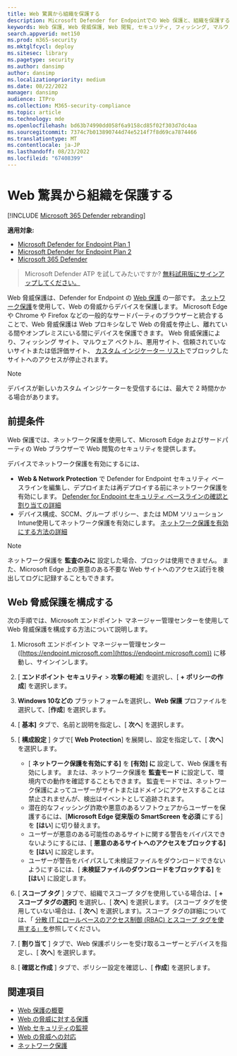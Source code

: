 ```yaml
---
title: Web 驚異から組織を保護する
description: Microsoft Defender for Endpointでの Web 保護と、組織を保護する方法について説明します。
keywords: Web 保護, Web 脅威保護, Web 閲覧, セキュリティ, フィッシング, マルウェア, エクスプロイト, Web サイト, ネットワーク保護, Edge, Internet Explorer, Chrome, Firefox, Web ブラウザー
search.appverid: met150
ms.prod: m365-security
ms.mktglfcycl: deploy
ms.sitesec: library
ms.pagetype: security
ms.author: dansimp
author: dansimp
ms.localizationpriority: medium
ms.date: 08/22/2022
manager: dansimp
audience: ITPro
ms.collection: M365-security-compliance
ms.topic: article
ms.technology: mde
ms.openlocfilehash: bd63b74990dd058f6a9158cd85f02f303d7dc4aa
ms.sourcegitcommit: 7374c7b013890744d74e5214f7f8d69ca7874466
ms.translationtype: MT
ms.contentlocale: ja-JP
ms.lasthandoff: 08/23/2022
ms.locfileid: "67408399"
---
```

# <a name="protect-your-organization-against-web-threats"></a>Web 驚異から組織を保護する

[!INCLUDE [Microsoft 365 Defender rebranding](../../includes/microsoft-defender.md)]

**適用対象:**
- [Microsoft Defender for Endpoint Plan 1](https://go.microsoft.com/fwlink/p/?linkid=2154037)
- [Microsoft Defender for Endpoint Plan 2](https://go.microsoft.com/fwlink/p/?linkid=2154037)
- [Microsoft 365 Defender](https://go.microsoft.com/fwlink/?linkid=2118804)

> Microsoft Defender ATP を試してみたいですか? [無料試用版にサインアップしてください。](https://signup.microsoft.com/create-account/signup?products=7f379fee-c4f9-4278-b0a1-e4c8c2fcdf7e&ru=https://aka.ms/MDEp2OpenTrial?ocid=docs-wdatp-main-abovefoldlink&rtc=1)

Web 脅威保護は、Defender for Endpoint の [Web 保護](web-protection-overview.md) の一部です。 [ネットワーク保護](network-protection.md)を使用して、Web の脅威からデバイスを保護します。 Microsoft Edge や Chrome や Firefox などの一般的なサードパーティのブラウザーと統合することで、Web 脅威保護は Web プロキシなしで Web の脅威を停止し、離れている間やオンプレミスにいる間にデバイスを保護できます。 Web 脅威保護により、フィッシング サイト、マルウェア ベクトル、悪用サイト、信頼されていないサイトまたは低評価サイト、 [カスタム インジケーター リスト](manage-indicators.md)でブロックしたサイトへのアクセスが停止されます。

> [!NOTE]
> デバイスが新しいカスタム インジケーターを受信するには、最大で 2 時間かかる場合があります。

## <a name="prerequisites"></a>前提条件

Web 保護では、ネットワーク保護を使用して、Microsoft Edge およびサードパーティの Web ブラウザーで Web 閲覧のセキュリティを提供します。

デバイスでネットワーク保護を有効にするには、

- **Web & Network Protection** で Defender for Endpoint セキュリティ ベースラインを編集し、デプロイまたは再デプロイする前にネットワーク保護を有効にします。 [Defender for Endpoint セキュリティ ベースラインの確認と割り当ての詳細](configure-machines-security-baseline.md#review-and-assign-the-microsoft-defender-for-endpoint-security-baseline)
- デバイス構成、SCCM、グループ ポリシー、または MDM ソリューションIntune使用してネットワーク保護を有効にします。 [ネットワーク保護を有効にする方法の詳細](enable-network-protection.md)

> [!NOTE]
> ネットワーク保護を **監査のみに** 設定した場合、ブロックは使用できません。 また、Microsoft Edge 上の悪意のある不要な Web サイトへのアクセス試行を検出してログに記録することもできます。

## <a name="configure-web-threat-protection"></a>Web 脅威保護を構成する

次の手順では、Microsoft エンドポイント マネージャー管理センターを使用して Web 脅威保護を構成する方法について説明します。

1. Microsoft エンドポイント マネージャー管理センター ([https://endpoint.microsoft.com](https://endpoint.microsoft.com)) に移動し、サインインします。
 
2. [ **エンドポイント セキュリティ** \> **攻撃の軽減**] を選択し、[ **+ ポリシーの作成**] を選択します。

3. **Windows 10などの** プラットフォームを選択し、**Web 保護** プロファイルを選択して、[**作成**] を選択します。 

4. [ **基本]** タブで、名前と説明を指定し、[ **次へ**] を選択します。

5. [ **構成設定** ] タブで[ **Web Protection**] を展開し、設定を指定して、[ **次へ**] を選択します。

   - [ **ネットワーク保護を有効にする]** を **[有効] に** 設定して、Web 保護を有効にします。 または、ネットワーク保護を **監査モード** に設定して、環境内での動作を確認することもできます。 監査モードでは、ネットワーク保護によってユーザーがサイトまたはドメインにアクセスすることは禁止されませんが、検出はイベントとして追跡されます。 
   - 潜在的なフィッシング詐欺や悪意のあるソフトウェアからユーザーを保護するには、[**Microsoft Edge 従来版の SmartScreen を必須** にする] を **[はい**] に切り替えます。
   - ユーザーが悪意のある可能性のあるサイトに関する警告をバイパスできないようにするには、[ **悪意のあるサイトへのアクセスをブロックする]** を **[はい**] に設定します。
   - ユーザーが警告をバイパスして未検証ファイルをダウンロードできないようにするには、[ **未検証ファイルのダウンロードをブロックする]** を **[はい**] に設定します。 

6. [ **スコープ タグ** ] タブで、組織でスコープ タグを使用している場合は、[ **+ スコープ タグの選択]** を選択し、[ **次へ**] を選択します。 (スコープ タグを使用していない場合は、[ **次へ**] を選択します)。スコープ タグの詳細については、「 [分散 IT にロールベースのアクセス制御 (RBAC) とスコープ タグを使用する」を](/mem/intune/fundamentals/scope-tags)参照してください。

7. [ **割り当て** ] タブで、Web 保護ポリシーを受け取るユーザーとデバイスを指定し、[ **次へ**] を選択します。

8. [ **確認と作成** ] タブで、ポリシー設定を確認し、[ **作成**] を選択します。

## <a name="related-topics"></a>関連項目

- [Web 保護の概要](web-protection-overview.md)
- [Web の脅威に対する保護](web-threat-protection.md)
- [Web セキュリティの監視](web-protection-monitoring.md)
- [Web の脅威への対応](web-protection-response.md)
- [ネットワーク保護](network-protection.md)
